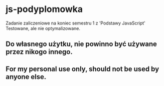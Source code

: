# js-podyplomowka

Zadanie zaliczeniowe na koniec semestru 1 z 'Podstawy JavaScript'<br>
Testowane, ale nie optymalizowane.

## Do własnego użytku, nie powinno być używane przez nikogo innego.<br>
## For my personal use only, should not be used by anyone else.
